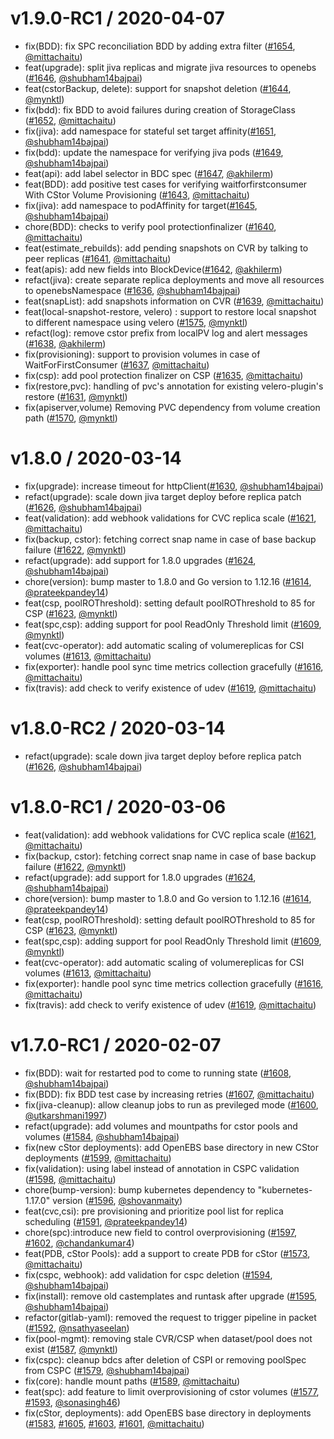 v1.9.0-RC1 / 2020-04-07
========================

 * fix(BDD): fix SPC reconciliation BDD by adding extra filter ([#1654](https://github.com/openebs/maya/pull/1654),
 [@mittachaitu](https://github.com/mittachaitu))
 * feat(upgrade): split jiva replicas and migrate jiva resources to openebs ([#1646](https://github.com/openebs/maya/pull/1646),
 [@shubham14bajpai](https://github.com/shubham14bajpai))
 * feat(cstorBackup, delete): support for snapshot deletion ([#1644](https://github.com/openebs/maya/pull/1644),
 [@mynktl](https://github.com/mynktl))
 * fix(bdd): fix BDD to avoid failures during creation of StorageClass ([#1652](https://github.com/openebs/maya/pull/1652),
 [@mittachaitu](https://github.com/mittachaitu))
 * fix(jiva): add namespace for stateful set target affinity([#1651](https://github.com/openebs/maya/pull/1651),
 [@shubham14bajpai](https://github.com/shubham14bajpai))
 * fix(bdd): update the namespace for verifying jiva pods ([#1649](https://github.com/openebs/maya/pull/1649),
 [@shubham14bajpai](https://github.com/shubham14bajpai))
 * feat(api): add label selector in BDC spec ([#1647](https://github.com/openebs/maya/pull/1647),
 [@akhilerm](https://github.com/akhilerm))
 * feat(BDD): add positive test cases for verifying waitforfirstconsumer With CStor Volume Provisioning ([#1643](https://github.com/openebs/maya/pull/1643),
 [@mittachaitu](https://github.com/mittachaitu))
 * fix(jiva): add namespace to podAffinity for target([#1645](https://github.com/openebs/maya/pull/1645),
 [@shubham14bajpai](https://github.com/shubham14bajpai))
 * chore(BDD): checks to verify pool protectionfinalizer ([#1640](https://github.com/openebs/maya/pull/1640),
 [@mittachaitu](https://github.com/mittachaitu))
 *  feat(estimate_rebuilds): add pending snapshots on CVR by talking to peer replicas ([#1641](https://github.com/openebs/maya/pull/1641),
 [@mittachaitu](https://github.com/mittachaitu))
 * feat(apis): add new fields into BlockDevice([#1642](https://github.com/openebs/maya/pull/1642),
 [@akhilerm](https://github.com/akhilerm))
 * refact(jiva): create separate replica deployments and move all resources to openebsNamespace ([#1636](https://github.com/openebs/maya/pull/1636),
 [@shubham14bajpai](https://github.com/shubham14bajpai))
 * feat(snapList): add snapshots information on CVR ([#1639](https://github.com/openebs/maya/pull/1639),
 [@mittachaitu](https://github.com/mittachaitu))
 * feat(local-snapshot-restore, velero) : support to restore local snapshot to different namespace using velero ([#1575](https://github.com/openebs/maya/pull/1575),
 [@mynktl](https://github.com/mynktl))
 * refact(log): remove cstor prefix from localPV log and alert messages ([#1638](https://github.com/openebs/maya/pull/1638),
 [@akhilerm](https://github.com/akhilerm))
 * fix(provisioning): support to provision volumes in case of WaitForFirstConsumer ([#1637](https://github.com/openebs/maya/pull/1637),
 [@mittachaitu](https://github.com/mittachaitu))
 * fix(csp): add pool protection finalizer on CSP ([#1635](https://github.com/openebs/maya/pull/1635),
 [@mittachaitu](https://github.com/mittachaitu))
 * fix(restore,pvc): handling of pvc's annotation for existing velero-plugin's restore ([#1631](https://github.com/openebs/maya/pull/1631),
 [@mynktl](https://github.com/mynktl))
 * fix(apiserver,volume) Removing PVC dependency from volume creation path ([#1570](https://github.com/openebs/maya/pull/1570),
 [@mynktl](https://github.com/mynktl))


v1.8.0 / 2020-03-14
========================

 * fix(upgrade): increase timeout for httpClient([#1630](https://github.com/openebs/maya/pull/1630),
 [@shubham14bajpai](https://github.com/shubham14bajpai))
 * refact(upgrade): scale down jiva target deploy before replica patch ([#1626](https://github.com/openebs/maya/pull/1626),
 [@shubham14bajpai](https://github.com/shubham14bajpai))
 * feat(validation): add webhook validations for CVC replica scale  ([#1621](https://github.com/openebs/maya/pull/1621),
 [@mittachaitu](https://github.com/mittachaitu))
 * fix(backup, cstor): fetching correct snap name in case of base backup failure ([#1622](https://github.com/openebs/maya/pull/1622),
 [@mynktl](https://github.com/mynktl))
 * refact(upgrade): add support for 1.8.0 upgrades ([#1624](https://github.com/openebs/maya/pull/1624),
 [@shubham14bajpai](https://github.com/shubham14bajpai))
 * chore(version): bump master to 1.8.0 and Go version to 1.12.16 ([#1614](https://github.com/openebs/maya/pull/1614),
 [@prateekpandey14](https://github.com/prateekpandey14))
 * feat(csp, poolROThreshold): setting default poolROThreshold to 85 for CSP ([#1623](https://github.com/openebs/maya/pull/1623),
 [@mynktl](https://github.com/mynktl))
 * feat(spc,csp): adding support for pool ReadOnly Threshold limit ([#1609](https://github.com/openebs/maya/pull/1609),
 [@mynktl](https://github.com/mynktl))
 * feat(cvc-operator): add automatic scaling of volumereplicas for CSI volumes ([#1613](https://github.com/openebs/maya/pull/1613),
 [@mittachaitu](https://github.com/mittachaitu))
 * fix(exporter): handle pool sync time metrics collection gracefully ([#1616](https://github.com/openebs/maya/pull/1616),
 [@mittachaitu](https://github.com/mittachaitu))
 * fix(travis): add check to verify existence of udev ([#1619](https://github.com/openebs/maya/pull/1619),
 [@mittachaitu](https://github.com/mittachaitu))

v1.8.0-RC2 / 2020-03-14
========================

 * refact(upgrade): scale down jiva target deploy before replica patch ([#1626](https://github.com/openebs/maya/pull/1626),
 [@shubham14bajpai](https://github.com/shubham14bajpai))

v1.8.0-RC1 / 2020-03-06
========================

 * feat(validation): add webhook validations for CVC replica scale  ([#1621](https://github.com/openebs/maya/pull/1621),
 [@mittachaitu](https://github.com/mittachaitu))
 * fix(backup, cstor): fetching correct snap name in case of base backup failure ([#1622](https://github.com/openebs/maya/pull/1622),
 [@mynktl](https://github.com/mynktl))
 * refact(upgrade): add support for 1.8.0 upgrades ([#1624](https://github.com/openebs/maya/pull/1624),
 [@shubham14bajpai](https://github.com/shubham14bajpai))
 * chore(version): bump master to 1.8.0 and Go version to 1.12.16 ([#1614](https://github.com/openebs/maya/pull/1614),
 [@prateekpandey14](https://github.com/prateekpandey14))
 * feat(csp, poolROThreshold): setting default poolROThreshold to 85 for CSP ([#1623](https://github.com/openebs/maya/pull/1623),
 [@mynktl](https://github.com/mynktl))
 * feat(spc,csp): adding support for pool ReadOnly Threshold limit ([#1609](https://github.com/openebs/maya/pull/1609),
 [@mynktl](https://github.com/mynktl))
 * feat(cvc-operator): add automatic scaling of volumereplicas for CSI volumes ([#1613](https://github.com/openebs/maya/pull/1613),
 [@mittachaitu](https://github.com/mittachaitu))
 * fix(exporter): handle pool sync time metrics collection gracefully ([#1616](https://github.com/openebs/maya/pull/1616),
 [@mittachaitu](https://github.com/mittachaitu))
 * fix(travis): add check to verify existence of udev ([#1619](https://github.com/openebs/maya/pull/1619),
 [@mittachaitu](https://github.com/mittachaitu))

v1.7.0-RC1 / 2020-02-07
========================

  * fix(BDD): wait for restarted pod to come to running state ([#1608](https://github.com/openebs/maya/pull/1608),
  [@shubham14bajpai](https://github.com/shubham14bajpai))
  * fix(BDD): fix BDD test case by increasing retries ([#1607](https://github.com/openebs/maya/pull/1607),
  [@mittachaitu](https://github.com/mittachaitu))
  * fix(jiva-cleanup): allow cleanup jobs to run as previleged mode ([#1600](https://github.com/openebs/maya/pull/1600),
  [@utkarshmani1997](https://github.com/utkarshmani1997))
  * refact(upgrade): add volumes and mountpaths for cstor pools and volumes ([#1584](https://github.com/openebs/maya/pull/1584),
  [@shubham14bajpai](https://github.com/shubham14bajpai))
  * fix(new cStor deployments): add OpenEBS base directory in new CStor deployments ([#1599](https://github.com/openebs/maya/pull/1599),
  [@mittachaitu](https://github.com/mittachaitu))
  * fix(validation): using label instead of annotation in CSPC validation ([#1598](https://github.com/openebs/maya/pull/1598),
  [@mittachaitu](https://github.com/mittachaitu))
  * chore(bump-version): bump kubernetes dependency to "kubernetes-1.17.0" version ([#1596](https://github.com/openebs/maya/pull/1596),
  [@shovanmaity](https://github.com/shovanmaity))
  * feat(cvc,csi): pre provisioning and prioritize pool list for replica scheduling ([#1591](https://github.com/openebs/maya/pull/1591),
  [@prateekpandey14](https://github.com/prateekpandey14))
  * chore(spc):introduce new field to control overprovisioning ([#1597](https://github.com/openebs/maya/pull/1597),
  [#1602](https://github.com/openebs/maya/pull/1602),
  [@chandankumar4](https://github.com/chandankumar4))
  * feat(PDB, cStor Pools): add a support to create PDB for cStor ([#1573](https://github.com/openebs/maya/pull/1573),
  [@mittachaitu](https://github.com/mittachaitu))
  * fix(cspc, webhook): add validation for cspc deletion ([#1594](https://github.com/openebs/maya/pull/1594),
  [@shubham14bajpai](https://github.com/shubham14bajpai))
  * fix(install): remove old castemplates and runtask after upgrade ([#1595](https://github.com/openebs/maya/pull/1595),
  [@shubham14bajpai](https://github.com/shubham14bajpai))
  * refactor(gitlab-yaml): removed the request to trigger pipeline in packet ([#1592](https://github.com/openebs/maya/pull/1592),
  [@nsathyaseelan](https://github.com/nsathyaseelan))
  * fix(pool-mgmt): removing stale CVR/CSP when dataset/pool does not exist ([#1587](https://github.com/openebs/maya/pull/1587),
  [@mynktl](https://github.com/mynktl))
  * fix(cspc): cleanup bdcs after deletion of CSPI or removing poolSpec from CSPC ([#1579](https://github.com/openebs/maya/pull/1579),
  [@shubham14bajpai](https://github.com/shubham14bajpai))
  * fix(core): handle mount paths ([#1589](https://github.com/openebs/maya/pull/1589),
  [@mittachaitu](https://github.com/mittachaitu))
  * feat(spc): add feature to limit overprovisioning of cstor volumes ([#1577](https://github.com/openebs/maya/pull/1577),
  [#1593](https://github.com/openebs/maya/pull/1593),
  [@sonasingh46](https://github.com/sonasingh46))
  * fix(cStor, deployments): add OpenEBS base directory in deployments ([#1583](https://github.com/openebs/maya/pull/1583),
  [#1605](https://github.com/openebs/maya/pull/1605),
  [#1603](https://github.com/openebs/maya/pull/1603),
  [#1601](https://github.com/openebs/maya/pull/1601),
  [@mittachaitu](https://github.com/mittachaitu))
